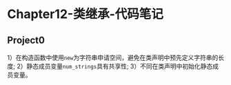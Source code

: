 # Chapter12-类继承-代码笔记

## Project0

1）在构造函数中使用`new`为字符串申请空间，避免在类声明中预先定义字符串的长度;
2）静态成员变量`num_strings`具有共享性;
3）不同在类声明中初始化静态成员变量。